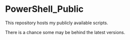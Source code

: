 # PowerShell_Public

This repository hosts my publicly available scripts.

There is a chance some may be behind the latest versions.